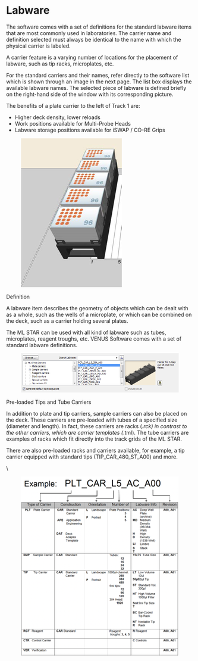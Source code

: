 # Labware

The software comes with a set of definitions for the standard labware items that are most commonly used in laboratories. The carrier name and definition selected must always be identical to the name with which the physical carrier is labeled.

A carrier feature is a varying number of locations for the placement of labware, such as tip racks, microplates, etc.

For the standard carriers and their names, refer directly to the software list which is shown through an image in the next page. The list box displays the available labware names. The selected piece of labware is defined briefly on the right-hand side of the window with its corresponding picture.

The benefits of a plate carrier to the left of Track 1 are:

* Higher deck density, lower reloads
* Work positions available for Multi-Probe Heads
* Labware storage positions available for iSWAP / CO-RE Grips

<figure><img src="../../../.gitbook/assets/image (209).png" alt=""><figcaption></figcaption></figure>

Definition

A labware item describes the geometry of objects which can be dealt with as a whole, such as the wells of a microplate, or which can be combined on the deck, such as a carrier holding several plates.

The ML STAR can be used with all kind of labware such as tubes, microplates, reagent troughs, etc. VENUS Software comes with a set of standard labware definitions.

<figure><img src="../../../.gitbook/assets/image (210).png" alt=""><figcaption></figcaption></figure>

Pre-loaded Tips and Tube Carriers

In addition to plate and tip carriers, sample carriers can also be placed on the deck. These carriers are pre-loaded with tubes of a specified size (diameter and length). In fact, these carriers are racks (_.rck) in contrast to the other carriers, which are carrier templates (_.tml). The tube carriers are examples of racks which fit directly into the track grids of the ML STAR.

There are also pre-loaded racks and carriers available, for example, a tip carrier equipped with standard tips (TIP\_CAR\_480\_ST\_A00) and more.

\


<figure><img src="../../../.gitbook/assets/image (211).png" alt=""><figcaption></figcaption></figure>



